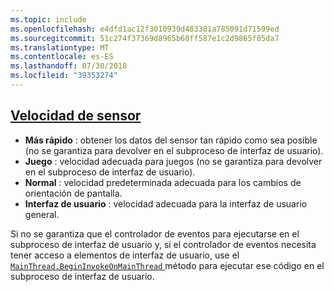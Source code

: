 ```yaml
---
ms.topic: include
ms.openlocfilehash: e4dfd1ac12f3010939d483381a785091d71599ed
ms.sourcegitcommit: 51c274f37369d8965b68ff587e1c2d9865f85da7
ms.translationtype: MT
ms.contentlocale: es-ES
ms.lasthandoff: 07/30/2018
ms.locfileid: "39353274"
---
```

## <a name="sensor-speedxrefxamarinessentialssensorspeed"></a>[Velocidad de sensor](xref:Xamarin.Essentials.SensorSpeed)

- **Más rápido** : obtener los datos del sensor tan rápido como sea posible (no se garantiza para devolver en el subproceso de interfaz de usuario).
- **Juego** : velocidad adecuada para juegos (no se garantiza para devolver en el subproceso de interfaz de usuario).
- **Normal** : velocidad predeterminada adecuada para los cambios de orientación de pantalla.
- **Interfaz de usuario** : velocidad adecuada para la interfaz de usuario general.

Si no se garantiza que el controlador de eventos para ejecutarse en el subproceso de interfaz de usuario y, si el controlador de eventos necesita tener acceso a elementos de interfaz de usuario, use el [ `MainThread.BeginInvokeOnMainThread` ](~/essentials/main-thread.md) método para ejecutar ese código en el subproceso de interfaz de usuario.